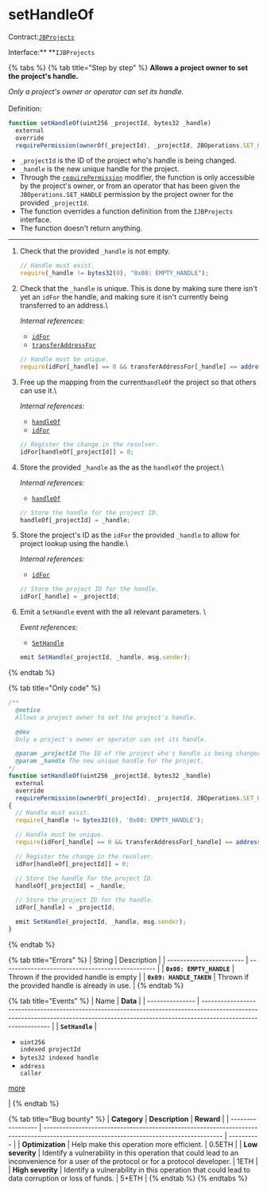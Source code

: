 # setHandleOf

Contract:[`JBProjects`](../)

Interface:** **`IJBProjects`

{% tabs %}
{% tab title="Step by step" %}
**Allows a project owner to set the project's handle.**

_Only a project's owner or operator can set its handle._\
\
Definition:

```javascript
function setHandleOf(uint256 _projectId, bytes32 _handle)
  external
  override
  requirePermission(ownerOf(_projectId), _projectId, JBOperations.SET_HANDLE) { ... }
```

* `_projectId` is the ID of the project who's handle is being changed.
* `_handle` is the new unique handle for the project.
* Through the [`requirePermission`](../../jboperatable/modifiers/requirepermission.md) modifier, the function is only accessible by the project's owner, or from an operator that has been given the `JBOperations.SET_HANDLE` permission by the project owner for the provided `_projectId`.
* The function overrides a function definition from the `IJBProjects` interface.
* The function doesn't return anything.

****

1.  Check that the provided `_handle` is not empty.

    ```javascript
    // Handle must exist.
    require(_handle != bytes32(0), "0x08: EMPTY_HANDLE");
    ```


2.  Check that the `_handle` is unique. This is done by making sure there isn't yet an `idFor` the handle, and making sure it isn't currently being transferred to an address.\


    _Internal references:_

    * [`idFor`](../properties/idfor.md)
    * [`transferAddressFor`](../properties/transferaddressfor.md)

    ```javascript
    // Handle must be unique.
    require(idFor[_handle] == 0 && transferAddressFor[_handle] == address(0), '0x09: HANDLE_TAKEN');
    ```


3.  Free up the mapping from the current`handleOf` the project so that others can use it.\


    _Internal references:_

    * [`handleOf`](../properties/handleof.md)
    * [`idFor`](../properties/idfor.md)

    ```javascript
    // Register the change in the resolver.
    idFor[handleOf[_projectId]] = 0;
    ```


4.  Store the provided `_handle` as the as the `handleOf` the project.\


    _Internal references:_

    * [`handleOf`](../properties/handleof.md)

    ```javascript
    // Store the handle for the project ID.
    handleOf[_projectId] = _handle;
    ```


5.  Store the project's ID as the `idFor` the provided `_handle` to allow for project lookup using the handle.\


    _Internal references:_

    * [`idFor`](../properties/idfor.md)

    ```javascript
    // Store the project ID for the handle.
    idFor[_handle] = _projectId;
    ```


6.  Emit a `SetHandle` event with the all relevant parameters. \


    _Event references:_

    * [`SetHandle`](../events/sethandle.md) 

    ```javascript
    emit SetHandle(_projectId, _handle, msg.sender);
    ```
{% endtab %}

{% tab title="Only code" %}
```javascript
/**
  @notice 
  Allows a project owner to set the project's handle.

  @dev 
  Only a project's owner or operator can set its handle.

  @param _projectId The ID of the project who's handle is being changed.
  @param _handle The new unique handle for the project.
*/
function setHandleOf(uint256 _projectId, bytes32 _handle)
  external
  override
  requirePermission(ownerOf(_projectId), _projectId, JBOperations.SET_HANDLE)
{
  // Handle must exist.
  require(_handle != bytes32(0), '0x08: EMPTY_HANDLE');

  // Handle must be unique.
  require(idFor[_handle] == 0 && transferAddressFor[_handle] == address(0), '0x09: HANDLE_TAKEN');

  // Register the change in the resolver.
  idFor[handleOf[_projectId]] = 0;

  // Store the handle for the project ID.
  handleOf[_projectId] = _handle;

  // Store the project ID for the handle.
  idFor[_handle] = _projectId;

  emit SetHandle(_projectId, _handle, msg.sender);
}
```
{% endtab %}

{% tab title="Errors" %}
| String                   | Description                                      |
| ------------------------ | ------------------------------------------------ |
| **`0x08: EMPTY_HANDLE`** | Thrown if the provided handle is empty           |
| **`0x09: HANDLE_TAKEN`** | Thrown if the provided handle is already in use. |
{% endtab %}

{% tab title="Events" %}
| Name            | **Data**                                                                                                                                                                                   |
| --------------- | ------------------------------------------------------------------------------------------------------------------------------------------------------------------------------------------ |
| **`SetHandle`** | <ul><li><code>uint256 indexed projectId</code> </li><li><code>bytes32 indexed handle</code> </li><li><code>address caller</code></li></ul><p><a href="../events/sethandle.md">more</a></p> |
{% endtab %}

{% tab title="Bug bounty" %}
| **Category**      | **Description**                                                                                                                        | **Reward** |
| ----------------- | -------------------------------------------------------------------------------------------------------------------------------------- | ---------- |
| **Optimization**  | Help make this operation more efficient.                                                                                               | 0.5ETH     |
| **Low severity**  | Identify a vulnerability in this operation that could lead to an inconvenience for a user of the protocol or for a protocol developer. | 1ETH       |
| **High severity** | Identify a vulnerability in this operation that could lead to data corruption or loss of funds.                                        | 5+ETH      |
{% endtab %}
{% endtabs %}





